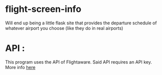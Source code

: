 # flight-screen-info

Will end up being a little flask site that provides the departure schedule of whatever airport you choose (like they do in real airports)

# API : 
This program uses the API of Flightaware.
Said API requires an API key. More info [here](https://www.flightaware.com/commercial/aeroapi)